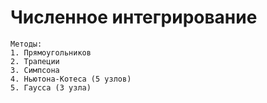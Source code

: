 # Численное интегрирование
```
Методы:
1. Прямоугольников
2. Трапеции
3. Симпсона
4. Ньютона-Котеса (5 узлов)
5. Гаусса (3 узла)
```
